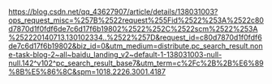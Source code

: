 https://blog.csdn.net/qq_43627907/article/details/138031003?ops_request_misc=%257B%2522request%255Fid%2522%253A%2522c80d7870d1f0fdf6de7c6d17f6b19802%2522%252C%2522scm%2522%253A%252220140713.130102334..%2522%257D&request_id=c80d7870d1f0fdf6de7c6d17f6b19802&biz_id=0&utm_medium=distribute.pc_search_result.none-task-blog-2~all~baidu_landing_v2~default-1-138031003-null-null.142^v102^pc_search_result_base7&utm_term=c%2Fc%2B%2B%E6%89%8B%E5%86%8C&spm=1018.2226.3001.4187
